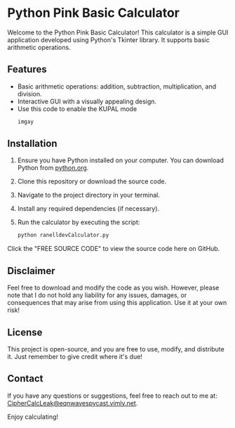 # Python Pink Basic Calculator

Welcome to the Python Pink Basic Calculator!
This calculator is a simple GUI application developed using Python's Tkinter library. 
It supports basic arithmetic operations.

## Features

- Basic arithmetic operations: addition, subtraction, multiplication, and division.
- Interactive GUI with a visually appealing design.
- Use this code to enable the KUPAL mode
  ```bash
  imgay

## Installation

1. Ensure you have Python installed on your computer. You can download Python from [python.org](https://www.python.org/downloads/).
2. Clone this repository or download the source code.
3. Navigate to the project directory in your terminal.
4. Install any required dependencies (if necessary).
5. Run the calculator by executing the script:

   ```bash
   python ranelldevCalculator.py

Click the "FREE SOURCE CODE" to view the source code here on GitHub.

## Disclaimer
Feel free to download and modify the code as you wish. 
However, please note that I do not hold any liability 
for any issues, damages, or consequences that may arise 
from using this application. Use it at your own risk!

## License
This project is open-source, and you are free to use, modify, 
and distribute it. Just remember to give credit where it's due!

## Contact
If you have any questions or suggestions, feel free to 
reach out to me at: CipherCalcLeak@eqnwavespycast.vimly.net.

Enjoy calculating!
